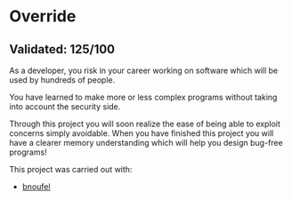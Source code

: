 # Override 

## Validated: 125/100

As a developer, you risk in your career working on software which will be used by hundreds of people.

You have learned to make more or less complex programs without taking into account the security side.

Through this project you will soon realize the ease of being able to exploit concerns simply avoidable.
When you have finished this project you will have a clearer memory understanding which will help you design bug-free programs!

This project was carried out with:
- [bnoufel](https://github.com/bnoufel)
